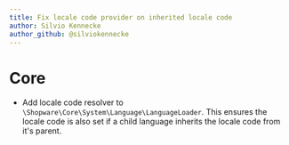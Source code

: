 ```yaml
---
title: Fix locale code provider on inherited locale code
author: Silvio Kennecke
author_github: @silviokennecke
---
```

# Core
*  Add locale code resolver to  `\Shopware\Core\System\Language\LanguageLoader`. This ensures the locale code is also set if a child language inherits the locale code from it's parent.
